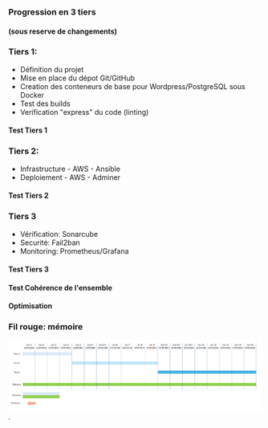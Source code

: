 ### Progression en 3 tiers 
#### (sous reserve de changements)

### Tiers 1:
- Définition du projet
- Mise en place du dépot Git/GitHub
- Creation des conteneurs de base pour Wordpress/PostgreSQL sous Docker
- Test des builds
- Verification "express" du code (linting)

#### Test Tiers 1

### Tiers 2:
- Infrastructure
		- AWS
		- Ansible
- Deploiement
		- AWS
		- Adminer

#### Test Tiers 2 

### Tiers 3
- Vérification: Sonarcube
- Securité: Fail2ban 
- Monitoring: Prometheus/Grafana

#### Test Tiers 3

#### Test Cohérence de l'ensemble

#### Optimisation

### Fil rouge: mémoire

![Planning](/Schem/Geys02-plan.png "").
